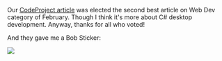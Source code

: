 Our [CodeProject article](http://www.codeproject.com/Articles/1057199/Sciter-HTML-Csharp-based-desktop-apps-walkthrough) was elected the second best article on Web Dev category of February. Though I think it's more about C# desktop development. Anyway, thanks for all who voted!

And they gave me a Bob Sticker:

![](http://www.codeproject.com/script/Awards/Images/CodeProject_Bob_Sticker.png)